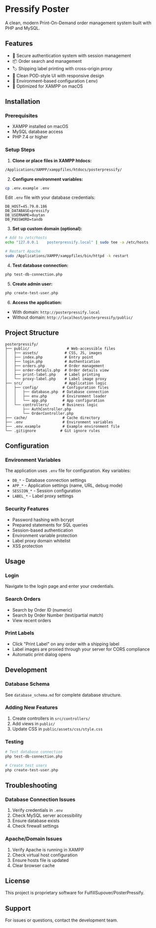 # Pressify Poster

A clean, modern Print-On-Demand order management system built with PHP and MySQL.

## Features

- 🔐 Secure authentication system with session management
- 📦 Order search and management
- 🏷️ Shipping label printing with cross-origin proxy
- 🎨 Clean POD-style UI with responsive design
- 🔧 Environment-based configuration (.env)
- 🚀 Optimized for XAMPP on macOS

## Installation

### Prerequisites

- XAMPP installed on macOS
- MySQL database access
- PHP 7.4 or higher

### Setup Steps

1. **Clone or place files in XAMPP htdocs:**
```bash
/Applications/XAMPP/xamppfiles/htdocs/posterpressify/
```

2. **Configure environment variables:**
```bash
cp .env.example .env
```
Edit `.env` file with your database credentials:
```
DB_HOST=45.79.0.186
DB_DATABASE=pressify
DB_USERNAME=duytan
DB_PASSWORD=tandb
```

3. **Set up custom domain (optional):**
```bash
# Add to /etc/hosts
echo "127.0.0.1    posterpressify.local" | sudo tee -a /etc/hosts

# Restart Apache
sudo /Applications/XAMPP/xamppfiles/bin/httpd -k restart
```

4. **Test database connection:**
```bash
php test-db-connection.php
```

5. **Create admin user:**
```bash
php create-test-user.php
```

6. **Access the application:**
- With domain: `http://posterpressify.local`
- Without domain: `http://localhost/posterpressify/public/`

## Project Structure

```
posterpressify/
├── public/                 # Web-accessible files
│   ├── assets/            # CSS, JS, images
│   ├── index.php          # Entry point
│   ├── login.php          # Authentication
│   ├── orders.php         # Order management
│   ├── order-details.php  # Order details view
│   ├── print-label.php    # Label printing
│   └── proxy-label.php    # Label image proxy
├── src/                   # Application logic
│   ├── config/           # Configuration files
│   │   ├── database.php  # Database connection
│   │   ├── env.php       # Environment loader
│   │   └── app.php       # App configuration
│   └── controllers/      # Business logic
│       ├── AuthController.php
│       └── OrderController.php
├── cache/                # Cache directory
├── .env                  # Environment variables
├── .env.example          # Example environment file
└── .gitignore           # Git ignore rules
```

## Configuration

### Environment Variables

The application uses `.env` file for configuration. Key variables:

- `DB_*` - Database connection settings
- `APP_*` - Application settings (name, URL, debug mode)
- `SESSION_*` - Session configuration
- `LABEL_*` - Label proxy settings

### Security Features

- Password hashing with bcrypt
- Prepared statements for SQL queries
- Session-based authentication
- Environment variable protection
- Label proxy domain whitelist
- XSS protection

## Usage

### Login
Navigate to the login page and enter your credentials.

### Search Orders
- Search by Order ID (numeric)
- Search by Order Number (text/partial match)
- View recent orders

### Print Labels
- Click "Print Label" on any order with a shipping label
- Label images are proxied through your server for CORS compliance
- Automatic print dialog opens

## Development

### Database Schema
See `database_schema.md` for complete database structure.

### Adding New Features
1. Create controllers in `src/controllers/`
2. Add views in `public/`
3. Update CSS in `public/assets/css/style.css`

### Testing
```bash
# Test database connection
php test-db-connection.php

# Create test users
php create-test-user.php
```

## Troubleshooting

### Database Connection Issues
1. Verify credentials in `.env`
2. Check MySQL server accessibility
3. Ensure database exists
4. Check firewall settings

### Apache/Domain Issues
1. Verify Apache is running in XAMPP
2. Check virtual host configuration
3. Ensure hosts file is updated
4. Clear browser cache

## License

This project is proprietary software for FulfillSupover/PosterPressify.

## Support

For issues or questions, contact the development team.
